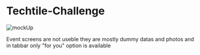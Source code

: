 # Techtile-Challenge

![mockUp](https://user-images.githubusercontent.com/72108390/128052735-23304e5e-a955-45ab-a4c2-a1e7912f560c.png)

Event screens are not useble they are mostly dummy datas and photos and in tabbar only "for you" option is available
